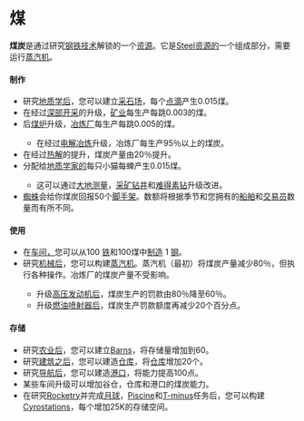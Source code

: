 # 煤


  <p><strong>煤炭</strong>是通过研究<a href="#Technologies#Steel">钢铁技术</a>解锁的一个<a href="#Resources">资源</a>。它是<a href="#workshop#Steel">Steel资源的</a>一个组成部分，需要运行<a href="#Buildings#蒸汽机">蒸汽机</a>。<a href="#Technologies#Steel"></a><a href="#workshop#Steel"></a><a href="#Buildings#蒸汽机"></a></p>
  
  #### 制作
  
   <ul>
    <li>研究<a href="#Technologies#Geology">地质学后</a>，您可以建立<a href="#Buildings#Quarry">采石场</a>，每个<a href="#Buildings#Quarry">点滴</a>产生0.015煤。</li>
    <li>在经过<a href="#workshop#Deep_Mining">深部开采</a>的升级，<a href="#Buildings#Mine">矿业</a>每生产每跳0.003的煤。</li>
    <li>后<a href="#workshop#Coal_Furnace">煤炉</a>升级，<a href="#Buildings#Smelter">冶炼厂</a>每生产每跳0.005的煤。</li>
    <ul>
     <li>在经过<a href="#workshop#Electrolytic_Smelting">电解冶炼</a>升级，冶炼厂每生产95％以上的煤炭。</li>
    </ul>
    <li>在经过<a href="#workshop#Pyrolysis">热解</a>的提升，煤炭产量由20％提升。</li>
    <li>分配给<a href="#Jobs#Geologist">地质学家的</a>每只小猫每蜱产生0.015煤。</li>
    <ul>
     <li>这可以通过<a href="#workshop#Geodesy">大地测量</a>，<a href="#workshop#Mining_Drill">采矿钻井</a>和<a href="#workshop#Unobtainium_Drill">难得素钻</a>升级改进。</li>
    </ul>
    <li> <a href="#Trade#Spiders">蜘蛛</a>会给你煤炭回报50个<a href="#workshop#Scaffold">脚手架</a>。数额将根据季节和您拥有的<a href="#ship">船舶</a>和<a href="#Buildings#Tradepost">交易员</a>数量而有所不同。</li>
   </ul>
   
#### 使用

   <ul>
    <li>在<a href="#workshop">车间，</a>您可以从100 <a href="#iron">铁</a>和100煤中<a href="#steel">制造</a> 1 <a href="#steel">钢</a>。<a href="#iron"></a></li>
    <li>研究<a href="#Technologies#Machinery">机械后</a>，您可以构建<a href="#Buildings#蒸汽机">蒸汽机</a>。蒸汽机（最初）将煤炭产量减少80％，但执行各种操作。冶炼厂的煤炭产量不受影响。</li>
    <ul>
     <li>升级<a href="#workshop#High_Pressure_Engine">高压发动机后</a>，煤炭生产的罚款由80％降至60％。</li>
     <li>升级<a href="#workshop#Fuel_Injectors">燃油喷射器后</a>，煤炭生产罚款额度再减少20个百分点。</li>
    </ul>
   </ul>
   
#### 存储

   <ul>
    <li>研究<a href="#Technologies#Agriculture">农业后</a>，您可以建立<a href="#Buildings#Barn">Barns</a>，将存储量增加到60。</li>
    <li>研究<a href="#Technologies#Construction">建筑之后</a>，您可以建造<a href="#Buildings#Warehouse">仓库</a>，将<a href="#Buildings#Warehouse">仓库</a>增加20个。</li>
    <li>研究<a href="#Technologies#Navigation">导航后</a>，您可以建造<a href="#Buildings#Harbor">港口</a>，将能力提高100点。</li>
    <li> 某些车间升级可以增加谷仓，仓库和港口的煤炭能力。</li>
    <li>在研究<a href="#Technologies#Rocketry">Rocketry</a>并完成<a href="#Space#Moon_mission">月球</a>，<a href="#Space#Piscine_mission">Piscine</a>和<a href="#Space#T_minus_mission">T-minus</a>任务后，您可以构建<a href="#Space#Cryostation">Cyrostations</a>，每个增加25K的存储空间。</li>
   </ul>
